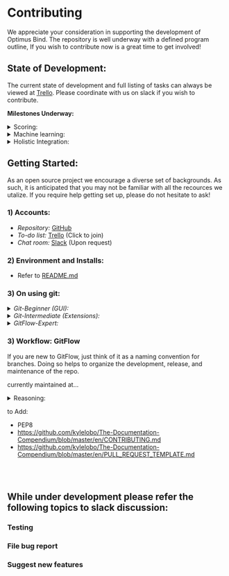 # Contributing
We appreciate your consideration in supporting the development of Optimus Bind. The repository is well underway with a defined program outline, If you wish to contribute now is a great time to get involved!

## State of Development:
The current state of development and full listing of tasks can always be viewed at [Trello](https://trello.com/invite/b/V94BBx1d/4550ff50fe61eb27b8d304da57b00fe8/optimus-bind). Please coordinate with us on slack if you wish to contribute.

<strong>Milestones Underway:</strong>
<details>
<summary>Scoring:</summary>

-  IAlign.pl and ISAlign.pl first drafts are being finished up.
-  work on PSI-Blast and MSA is in progress!
    <img src="https://lh3.googleusercontent.com/Yl9t4Qm6OU5cUxEEDBkifFS3pSrJe73Kk_oLAfhPB99GxBd1KaSOSjo9c-bv-O-8kmi5DYyCCNoKGXh5NGaRfCzq6JrSK3YhfMHpI3KLYO-Lcd-AvNlTN1H-o7lxBqGa5wQ_BimykjymOLeUygJWYmew1OJ0AuprrLyfdazKZuhmYwKn2Z9JC-7f26N-LNYgaS-5Oa54J9C8N25dQWj7-kXjF5Cb0XwmgWJr4ceMlv8K2RH_3IIfaIiQSG2aj4ViigcHLrN7hd9BT4ZtMW5fWKHqTK1kinWa2YuSnJcmys6urgWEmjxb1XMo5YkBdquvKkYyUjTE-ckgHNh4uGhk4gjXWAHxWgo9Lir0KzRMRuzQw5Cy6DcfDf8aIosOebm0bFdFrK-3M4bETHZ1EPKKEh1fEPPpEVSpa2znHf9cpY0zEm7XjG7o-tVXw1GREqYg8HUBjNG3PY2fZaIP2QCuRb1e--UC9KVK13CosHqH4B5yi1uaiPyIbRDHjBO3XoCrEB7brNvNJTGvZpgiSgZ3Gy3_h2N8Xojk4tTwYmsHW4YydfDt6jNLhgBzWmmSJuCWyfYU_xi-J_78xG2LZpijTPlsPKGcG47bGnNant9ArlUJiA008DT9OH1pknzrGzxQYCp2QBJVa-IkeBH-fL2b9cnWudDaBbsFqQQ0T2I0-myFcwx1DR2S5HAMDDJ0GKhmqk1_5nBbop6xjyYj5uRIxNF0=w1420-h966-no"> 
</details>

<details>
<summary> Machine learning:</summary>

- Scoring required first…
</details>

<details>
<summary> Holistic Integration:</summary>

-   Testing is in its infancy
-   Check 3rd party requirements
-   Code cleanup (just revising and reviewing)
</details>

## Getting Started:
As an open source project we encourage a diverse set of backgrounds. As such, it is anticipated that you may not be familiar with all the recources we utalize. If you require help getting set up, please do not hesitate to ask!

###  1) Accounts:
- *Repository:*  [GitHub](https://github.com/tcardlab/optimus_bind_sample)
- *To-do list:*  [Trello](https://trello.com/invite/b/V94BBx1d/4550ff50fe61eb27b8d304da57b00fe8/optimus-bind) (Click to join)
- *Chat room:*  [Slack](https://bioscienceclub.slack.com/messages/CHK7D10MN/details/) (Upon request)

### 2) Environment and Installs:
- Refer to [README.md](https://github.com/tcardlab/optimus_bind_sample#installing)

### 3) On using git:
<details>
<summary><i>Git-Beginner (GUI):</i></summary>

If you have no git/gitflow experience and just want to get to work:
-   Sourcetree
-   Github Desktop
</details>

<details>
<summary><i>Git-Intermediate (Extensions):</i></summary>

If you are familiar with git, but new to GitFlow, this is you you:
-   Gitflow avh
</details>

<details>
<summary><i>GitFlow-Expert:</i></summary>

- You know what to do.
</details>

### 3) Workflow: GitFlow 
If you are new to GitFlow, just think of it as a naming convention for branches. Doing so helps to organize the development, release, and maintenance of the repo. 

currently maintained at... 

<details>
<summary>Reasoning:</summary>

- Explicit/extensive workflow yields consistent practice & organized contributions  
- Highly segmented developement lends itself to well organized feature branches
- Not dependant upon the rapid development of continuous integration
</details>

to Add:
- PEP8
- https://github.com/kylelobo/The-Documentation-Compendium/blob/master/en/CONTRIBUTING.md
- https://github.com/kylelobo/The-Documentation-Compendium/blob/master/en/PULL_REQUEST_TEMPLATE.md

<br><br>
## While under development please refer the following topics to slack discussion:
### Testing
### File bug report
### Suggest new features
